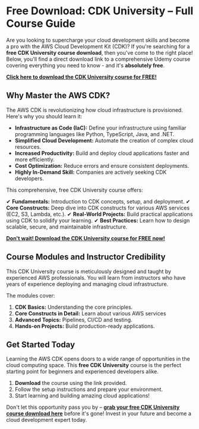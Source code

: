 # Free Download: CDK University – Full Course Guide

Are you looking to supercharge your cloud development skills and become a pro with the AWS Cloud Development Kit (CDK)? If you're searching for a **free CDK University course download**, then you've come to the right place! Below, you'll find a direct download link to a comprehensive Udemy course covering everything you need to know - and it's **absolutely free**.

[**Click here to download the CDK University course for FREE!**](https://udemywork.com/cdkuniversity)

## Why Master the AWS CDK?

The AWS CDK is revolutionizing how cloud infrastructure is provisioned. Here's why you should learn it:

*   **Infrastructure as Code (IaC):** Define your infrastructure using familiar programming languages like Python, TypeScript, Java, and .NET.
*   **Simplified Cloud Development:**  Automate the creation of complex cloud resources.
*   **Increased Productivity:** Build and deploy cloud applications faster and more efficiently.
*   **Cost Optimization:**  Reduce errors and ensure consistent deployments.
*   **Highly In-Demand Skill:**  Companies are actively seeking CDK developers.

This comprehensive, free CDK University course offers:

✔ **Fundamentals:** Introduction to CDK concepts, setup, and deployment.
✔ **Core Constructs:** Deep dive into CDK constructs for various AWS services (EC2, S3, Lambda, etc.).
✔ **Real-World Projects:** Build practical applications using CDK to solidify your learning.
✔ **Best Practices:**  Learn how to design scalable, secure, and maintainable infrastructure.

[**Don't wait! Download the CDK University course for FREE now!**](https://udemywork.com/cdkuniversity)

## Course Modules and Instructor Credibility

This CDK University course is meticulously designed and taught by experienced AWS professionals. You will learn from instructors who have years of experience deploying and managing cloud infrastructure.

The modules cover:

1.  **CDK Basics:** Understanding the core principles.
2.  **Core Constructs in Detail:** Learn about various AWS services
3.  **Advanced Topics:** Pipelines, CI/CD and testing.
4.  **Hands-on Projects:** Build production-ready applications.

## Get Started Today

Learning the AWS CDK opens doors to a wide range of opportunities in the cloud computing space. This **free CDK University** course is the perfect starting point for beginners and experienced developers alike.

1.  **Download** the course using the link provided.
2.  Follow the setup instructions and prepare your environment.
3.  Start learning and building amazing cloud applications!

Don't let this opportunity pass you by – **[grab your free CDK University course download here](https://udemywork.com/cdkuniversity)** before it's gone! Invest in your future and become a cloud development expert today.
